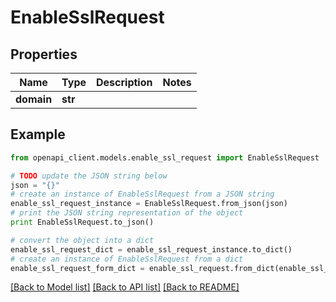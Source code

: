 # EnableSslRequest


## Properties
Name | Type | Description | Notes
------------ | ------------- | ------------- | -------------
**domain** | **str** |  | 

## Example

```python
from openapi_client.models.enable_ssl_request import EnableSslRequest

# TODO update the JSON string below
json = "{}"
# create an instance of EnableSslRequest from a JSON string
enable_ssl_request_instance = EnableSslRequest.from_json(json)
# print the JSON string representation of the object
print EnableSslRequest.to_json()

# convert the object into a dict
enable_ssl_request_dict = enable_ssl_request_instance.to_dict()
# create an instance of EnableSslRequest from a dict
enable_ssl_request_form_dict = enable_ssl_request.from_dict(enable_ssl_request_dict)
```
[[Back to Model list]](../README.md#documentation-for-models) [[Back to API list]](../README.md#documentation-for-api-endpoints) [[Back to README]](../README.md)


